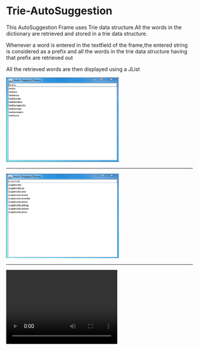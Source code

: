 # Trie-AutoSuggestion
<p>This AutoSuggestion Frame uses Trie data structure.All the words in the dictionary are retrieved and stored in a trie data structure.</p>
<p>Whenever a word is entered in the textfield of the frame,the entered string is considered as a prefix and all the words in the trie data structure having that prefix are retrieved out</p>
<p>All the retrieved words are then displayed using a JList</p>
<html>
<body>
<img src="images/img1.PNG" alt="view" style="width:304px;height:228px;">
<hr>
<img src="images/img2.PNG" alt="view" style="width:304px;height:228px;">
</body>
<hr>
<video width="300" height="200" controls="false" autoplay="autoplay">
<source src="images/GithubTrie" type="video/mp4"/>
</video> 
</body>
</html>
